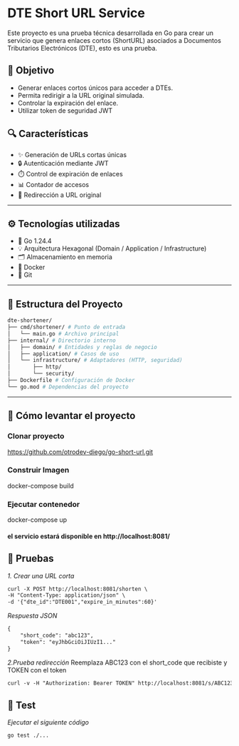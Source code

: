 # DTE Short URL Service

Este proyecto es una prueba técnica desarrollada en Go para crear un servicio que genera enlaces cortos (ShortURL) asociados a Documentos Tributarios Electrónicos (DTE), esto es una prueba.

## 📌 Objetivo

- Generar enlaces cortos únicos para acceder a DTEs.
- Permita redirigir a la URL original simulada.
- Controlar la expiración del enlace.
- Utilizar token de seguridad JWT

## 🔍 Características
- ✨ Generación de URLs cortas únicas
- 🔒 Autenticación mediante JWT
- ⏱️ Control de expiración de enlaces
- 📊 Contador de accesos
- 🔄 Redirección a URL original
---

## ⚙️ Tecnologías utilizadas

- 🐹 Go 1.24.4
- 💡 Arquitectura Hexagonal (Domain / Application / Infrastructure)
- 🗂️ Almacenamiento en memoria
- 🐳 Docker
- 🚀 Git

---
## 📁 Estructura del Proyecto
```bash
dte-shortener/
├── cmd/shortener/ # Punto de entrada
│   └── main.go # Archivo principal
├── internal/ # Directorio interno
│   ├── domain/ # Entidades y reglas de negocio
│   ├── application/ # Casos de uso
│   └── infrastructure/ # Adaptadores (HTTP, seguridad)
│       ├── http/
│       └── security/
├── Dockerfile # Configuración de Docker
└── go.mod # Dependencias del proyecto
```
---
## 🚀 Cómo levantar el proyecto

### Clonar proyecto 
https://github.com/otrodev-diego/go-short-url.git
### Construir Imagen
docker-compose build
### Ejecutar contenedor
docker-compose up
#### el servicio estará disponible en http://localhost:8081/


## 🧪 Pruebas
*1. Crear una URL corta*
```markdown
curl -X POST http://localhost:8081/shorten \
-H "Content-Type: application/json" \
-d '{"dte_id":"DTE001","expire_in_minutes":60}'
```

*Respuesta JSON*
```markdown
{
    "short_code": "abc123",
    "token": "eyJhbGciOiJIUzI1..."
}
```

*2.Prueba redirección*
 Reemplaza ABC123 con el short_code que recibiste y TOKEN con el token

```markdown
curl -v -H "Authorization: Bearer TOKEN" http://localhost:8081/s/ABC123
```

## 📝 Test
*Ejecutar el siguiente código*
```markdown
go test ./...
```
